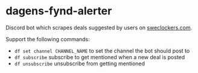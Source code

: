 # dagens-fynd-alerter

Discord bot which scrapes deals suggested by users on <a href="https://www.sweclockers.com/">sweclockers.com</a>.

Support the following commands:
<ul>
  <li><code>df set channel CHANNEL_NAME</code> to set the channel the bot should post to</li>
  <li><code>df subscribe</code> subscribe to get mentioned when a new deal is posted</li>
  <li><code>df unsubscribe</code> unsubscribe from getting mentioned</li>
